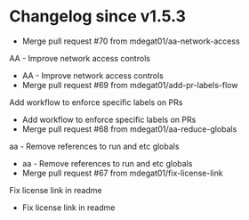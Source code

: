 # Changelog since v1.5.3
- Merge pull request #70 from mdegat01/aa-network-access

AA - Improve network access controls 
- AA - Improve network access controls 
- Merge pull request #69 from mdegat01/add-pr-labels-flow

Add workflow to enforce specific labels on PRs 
- Add workflow to enforce specific labels on PRs 
- Merge pull request #68 from mdegat01/aa-reduce-globals

aa - Remove references to run and etc globals 
- aa - Remove references to run and etc globals 
- Merge pull request #67 from mdegat01/fix-license-link

Fix license link in readme 
- Fix license link in readme 
